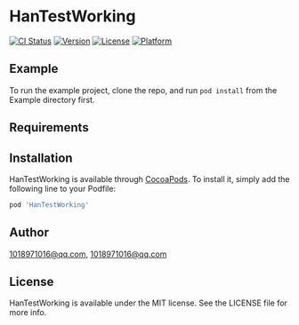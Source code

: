 # HanTestWorking

[![CI Status](https://img.shields.io/travis/1018971016@qq.com/HanTestWorking.svg?style=flat)](https://travis-ci.org/1018971016@qq.com/HanTestWorking)
[![Version](https://img.shields.io/cocoapods/v/HanTestWorking.svg?style=flat)](https://cocoapods.org/pods/HanTestWorking)
[![License](https://img.shields.io/cocoapods/l/HanTestWorking.svg?style=flat)](https://cocoapods.org/pods/HanTestWorking)
[![Platform](https://img.shields.io/cocoapods/p/HanTestWorking.svg?style=flat)](https://cocoapods.org/pods/HanTestWorking)

## Example

To run the example project, clone the repo, and run `pod install` from the Example directory first.

## Requirements

## Installation

HanTestWorking is available through [CocoaPods](https://cocoapods.org). To install
it, simply add the following line to your Podfile:

```ruby
pod 'HanTestWorking'
```

## Author

1018971016@qq.com, 1018971016@qq.com

## License

HanTestWorking is available under the MIT license. See the LICENSE file for more info.
